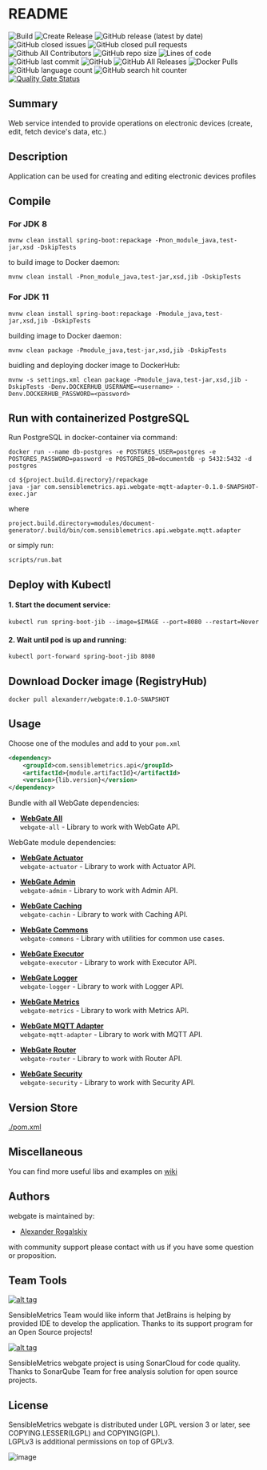 # README

![Build](https://github.com/AlexRogalskiy/webgate/workflows/Build/badge.svg?branch=master&event=push)
![Create Release](https://github.com/AlexRogalskiy/webgate/workflows/Release-draft/badge.svg?branch=master)
![GitHub release (latest by date)](https://img.shields.io/github/v/release/AlexRogalskiy/webgate)
![GitHub closed issues](https://img.shields.io/github/issues-closed/AlexRogalskiy/webgate)
![GitHub closed pull requests](https://img.shields.io/github/issues-pr-closed/AlexRogalskiy/webgate)
![Github All Contributors](https://img.shields.io/github/all-contributors/AlexRogalskiy/webgate)
![GitHub repo size](https://img.shields.io/github/repo-size/AlexRogalskiy/webgate)
![Lines of code](https://img.shields.io/tokei/lines/github/AlexRogalskiy/webgate)
![GitHub last commit](https://img.shields.io/github/last-commit/AlexRogalskiy/webgate)
![GitHub](https://img.shields.io/github/license/AlexRogalskiy/webgate)
![GitHub All Releases](https://img.shields.io/github/downloads/AlexRogalskiy/webgate/total)
![Docker Pulls](https://img.shields.io/docker/pulls/alexanderr/webgate)
![GitHub language count](https://img.shields.io/github/languages/count/AlexRogalskiy/webgate)
![GitHub search hit counter](https://img.shields.io/github/search/AlexRogalskiy/webgate/goto)
[![Quality Gate Status](https://sonarcloud.io/api/project_badges/measure?project=AlexRogalskiy_webgate&metric=alert_status)](https://sonarcloud.io/dashboard?id=AlexRogalskiy_webgate)

## Summary

Web service intended to provide operations on electronic devices \(create, edit, fetch device's data, etc.\)

## Description

Application can be used for creating and editing electronic devices profiles

## Compile

### For JDK 8

```text
mvnw clean install spring-boot:repackage -Pnon_module_java,test-jar,xsd -DskipTests
```

to build image to Docker daemon:

```text
mvnw clean install -Pnon_module_java,test-jar,xsd,jib -DskipTests
```

### For JDK 11

```text
mvnw clean install spring-boot:repackage -Pmodule_java,test-jar,xsd,jib -DskipTests
```

building image to Docker daemon:

```text
mvnw clean package -Pmodule_java,test-jar,xsd,jib -DskipTests

```

buidling and deploying docker image to DockerHub:

```text
mvnw -s settings.xml clean package -Pmodule_java,test-jar,xsd,jib -DskipTests -Denv.DOCKERHUB_USERNAME=<username> -Denv.DOCKERHUB_PASSWORD=<password>
```

## Run with containerized PostgreSQL

Run PostgreSQL in docker-container via command:

```text
docker run --name db-postgres -e POSTGRES_USER=postgres -e POSTGRES_PASSWORD=password -e POSTGRES_DB=documentdb -p 5432:5432 -d postgres
```

```text
cd ${project.build.directory}/repackage
java -jar com.sensiblemetrics.api.webgate-mqtt-adapter-0.1.0-SNAPSHOT-exec.jar
```

where

```text
project.build.directory=modules/document-generator/.build/bin/com.sensiblemetrics.api.webgate.mqtt.adapter
```

or simply run:

```text
scripts/run.bat
```

## Deploy with Kubectl

#### 1. Start the document service:

```text
kubectl run spring-boot-jib --image=$IMAGE --port=8080 --restart=Never
```

#### 2. Wait until pod is up and running:

```text
kubectl port-forward spring-boot-jib 8080
```

## Download Docker image \(RegistryHub\)

```text
docker pull alexanderr/webgate:0.1.0-SNAPSHOT
```

## Usage

Choose one of the modules and add to your `pom.xml`

```xml
<dependency>
    <groupId>com.sensiblemetrics.api</groupId>
    <artifactId>{module.artifactId}</artifactId>
    <version>{lib.version}</version>
</dependency>
```

Bundle with all WebGate dependencies:

- [**WebGate All**](https://github.com/AlexRogalskiy/webgate/tree/master/modules/webgate-all)  
  `webgate-all` - Library to work with WebGate API.

WebGate module dependencies:

- [**WebGate Actuator**](https://github.com/AlexRogalskiy/webgate/tree/master/modules/webgate-actuator)  
  `webgate-actuator` - Library to work with Actuator API.

- [**WebGate Admin**](https://github.com/AlexRogalskiy/webgate/tree/master/modules/webgate-admin)  
  `webgate-admin` - Library to work with Admin API.

- [**WebGate Caching**](https://github.com/AlexRogalskiy/webgate/tree/master/modules/webgate-caching)  
  `webgate-cachin` - Library to work with Caching API.
  
- [**WebGate Commons**](https://github.com/AlexRogalskiy/webgate/tree/master/modules/webgate-commons)  
  `webgate-commons` - Library with utilities for common use cases.

- [**WebGate Executor**](https://github.com/AlexRogalskiy/webgate/tree/master/modules/webgate-executor)  
  `webgate-executor` - Library to work with Executor API.

- [**WebGate Logger**](https://github.com/AlexRogalskiy/webgate/tree/master/modules/webgate-logger)  
  `webgate-logger` - Library to work with Logger API.

- [**WebGate Metrics**](https://github.com/AlexRogalskiy/webgate/tree/master/modules/webgate-metrics)  
  `webgate-metrics` - Library to work with Metrics API.

- [**WebGate MQTT Adapter**](https://github.com/AlexRogalskiy/webgate/tree/master/modules/webgate-mqtt-adapter)  
  `webgate-mqtt-adapter` - Library to work with MQTT API.

- [**WebGate Router**](https://github.com/AlexRogalskiy/webgate/tree/master/modules/webgate-router)  
  `webgate-router` - Library to work with Router API.

- [**WebGate Security**](https://github.com/AlexRogalskiy/webgate/tree/master/modules/webgate-security)  
  `webgate-security` - Library to work with Security API.

## Version Store

[./pom.xml](https://github.com/AlexRogalskiy/webgate/blob/master/pom.xml)

## Miscellaneous

  You can find more useful libs and examples on [wiki](https://github.com/AlexRogalskiy/webgate/wiki)

## Authors

webgate is maintained by:
* [Alexander Rogalskiy](https://github.com/AlexRogalskiy) 

with community support please contact with us if you have some question or proposition.

## Team Tools

[![alt tag](http://pylonsproject.org/img/logo-jetbrains.png)](https://www.jetbrains.com/) 

SensibleMetrics Team would like inform that JetBrains is helping by provided IDE to develop the application. Thanks to its support program for an Open Source projects!

[![alt tag](https://sonarcloud.io/images/project_badges/sonarcloud-white.svg)](https://sonarcloud.io/dashboard?id=org.schemaspy%3Aschemaspy)

SensibleMetrics webgate project is using SonarCloud for code quality. 
Thanks to SonarQube Team for free analysis solution for open source projects.

## License

SensibleMetrics webgate is distributed under LGPL version 3 or later, see COPYING.LESSER(LGPL) and COPYING(GPL).   
LGPLv3 is additional permissions on top of GPLv3.

![image](https://user-images.githubusercontent.com/19885116/48661948-6cf97e80-ea7a-11e8-97e7-b45332a13e49.png)
